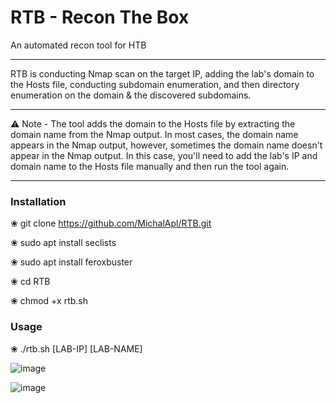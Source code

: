 # RTB - Recon The Box
An automated recon tool for HTB

****

RTB is conducting Nmap scan on the target IP, adding the lab's domain to the Hosts file, conducting subdomain enumeration, and then directory enumeration on the domain & the discovered subdomains.

****

⚠️ Note - The tool adds the domain to the Hosts file by extracting the domain name from the Nmap output. In most cases, the domain name appears in the Nmap output, however, sometimes the domain name doesn't appear in the Nmap output. In this case, you'll need to add the lab's IP and domain name to the Hosts file manually and then run the tool again.

****

### Installation
❀ git clone https://github.com/MichalApl/RTB.git

❀ sudo apt install seclists

❀ sudo apt install feroxbuster

❀ cd RTB

❀ chmod +x rtb.sh

### Usage
❀ ./rtb.sh [LAB-IP] [LAB-NAME]

![image](https://github.com/MichalApl/RTB/assets/123867268/32d1c6b5-f0da-4dd7-846f-8d0ffb5256ac)

![image](https://github.com/MichalApl/RTB/assets/123867268/dd699dd9-e8bd-4d90-9a23-e6c1132f793c)

